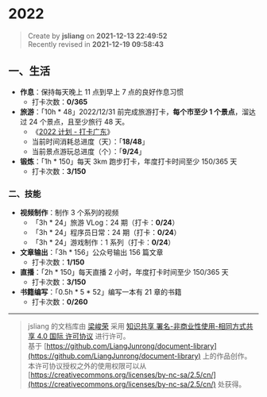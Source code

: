 2022
===

> Create by **jsliang** on **2021-12-13 22:49:52**  
> Recently revised in **2021-12-19 09:58:43**

## 一、生活

* **作息**：保持每天晚上 11 点到早上 7 点的良好作息习惯
  * 打卡次数：**0/365**
* **旅游**：「10h * 48」2022/12/31 前完成旅游打卡，**每个市至少 1 个景点**，溜达过 24 个景点，且至少旅行 48 天。
  * 《[2022 计划 - 打卡广东](https://github.com/LiangJunrong/document-library/blob/master/%E7%B3%BB%E5%88%97-%E4%B8%AA%E4%BA%BA%E7%94%9F%E6%B4%BB/%E6%97%85%E6%B8%B8/2022.md)》
  * 当前时间消耗总进度（天）：「**18/48**」
  * 当前景点游玩总进度（个）：「**9/24**」
* **锻炼**：「1h * 150」每天 3km 跑步打卡，年度打卡时间至少 150/365 天
  * 打卡次数：**3/150**

### 二、技能

* **视频制作**：制作 3 个系列的视频
  * 「3h * 24」旅游 VLog：24 期（打卡：**0/24**）
  * 「3h * 24」程序员日常：24 期（打卡：**0/24**）
  * 「3h * 24」游戏制作：1 系列（打卡：**0/24**）
* **文章输出**：「3h * 156」公众号输出 156 篇文章
  * 打卡次数：**1/150**
* **直播**：「2h * 150」每天直播 2 小时，年度打卡时间至少 150/365 天
  * 打卡次数：**3/150**
* **书籍编写**：「0.5h * 5 * 52」编写一本有 21 章的书籍
  * 打卡次数：**0/260**

---

> jsliang 的文档库由 [梁峻荣](https://github.com/LiangJunrong) 采用 [知识共享 署名-非商业性使用-相同方式共享 4.0 国际 许可协议](http://creativecommons.org/licenses/by-nc-sa/4.0/) 进行许可。<br/>基于 [https://github.com/LiangJunrong/document-library](https://github.com/LiangJunrong/document-library) 上的作品创作。<br/>本许可协议授权之外的使用权限可以从 [https://creativecommons.org/licenses/by-nc-sa/2.5/cn/](https://creativecommons.org/licenses/by-nc-sa/2.5/cn/) 处获得。
